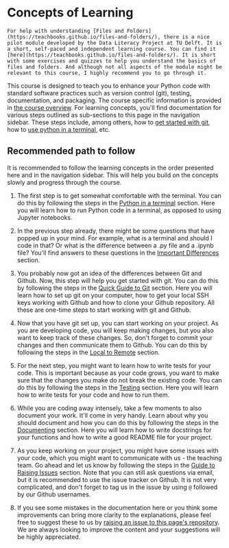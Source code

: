 # Concepts of Learning

```{note}
For help with understanding [Files and Folders](https://teachbooks.github.io/files-and-folders/), there is a nice pilot module developed by the Data Literacy Project at TU Delft. It is a short, self-paced and independent learning course. You can find it [here](https://teachbooks.github.io/files-and-folders/). It is short with some exercises and quizzes to help you understand the basics of files and folders. And although not all aspects of the module might be relevant to this course, I highly recommend you to go through it.
```

This course is designed to teach you to enhance your Python code with standard software practices such as version control (git), testing, documentation, and packaging. The course specific information is provided in [the course overview](../course/overview.md). For learning concepts, you'll find documentation for various steps outlined as sub-sections to this page in the navigation sidebar. These steps include, among others, how to [get started with git](quick-guide-to-git.md), how to [use python in a terminal](python-in-a-terminal.md), etc. 

## Recommended path to follow

It is recommended to follow the learning concepts in the order presented here and in the navigation sidebar. This will help you build on the concepts slowly and progress through the course.

1. The first step is to get somewhat comfortable with the terminal. You can do this by following the steps in the [Python in a terminal](python-in-a-terminal.md) section. Here you will learn how to run Python code in a terminal, as opposed to using Jupyter notebooks.

2. In the previous step already, there might be some questions that have popped up in your mind. For example, what is a terminal and should I code in that? Or what is the difference between a .py file and a .ipynb file? You'll find answers to these questions in the [Important Differences](important-differences.md) section.

3. You probably now got an idea of the differences between Git and Github. Now, this step will help you get started with git. You can do this by following the steps in the [Quick Guide to Git](quick-guide-to-git.md) section. Here you will learn how to set up git on your computer, how to get your local SSH keys working with Github and how to clone your Github repository. All these are one-time steps to start working with git and Github.

4. Now that you have git set up, you can start working on your project. As you are developing code, you will keep making changes, but you also want to keep track of these changes. So, don't forget to commit your changes and then communicate them to Github. You can do this by following the steps in the [Local to Remote](local-to-remote.md) section.

5. For the next step, you might want to learn how to write tests for your code. This is important because as your code grows, you want to make sure that the changes you make do not break the existing code. You can do this by following the steps in the [Testing](testing.md) section. Here you will learn how to write tests for your code and how to run them.

6. While you are coding away intensely, take a few moments to also document your work. It'll come in very handy. Learn about why you should document and how you can do this by following the steps in the [Documenting](documenting.md) section. Here you will learn how to write docstrings for your functions and how to write a good README file for your project.

7. As you keep working on your project, you might have some issues with your code, which you might want to communicate with us - the teaching team. Go ahead and let us know by following the steps in the [Guide to Raising Issues](guide-to-raising-issues.md) section. Note that you can still ask questions via email, but it is recommended to use the issue tracker on Github. It is not very complicated, and don't forget to tag us in the issue by using `@` followed by our Github usernames.

8. If you see some mistakes in the documentation here or you think some improvements can bring more clarity to the explanations, please feel free to suggest these to us by [raising an issue to this page's repository](https://github.com/Geet-George/test-doc-pack/issues/new/choose). We are always looking to improve the content and your suggestions will be highly appreciated.